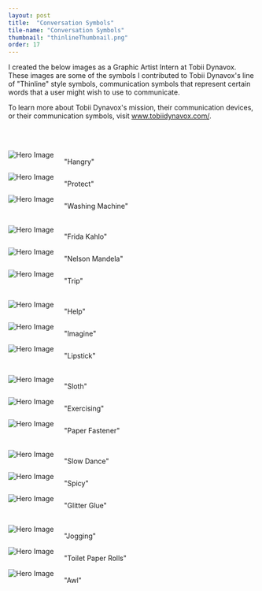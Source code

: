 ```yaml
---
layout: post
title:  "Conversation Symbols"
tile-name: "Conversation Symbols"
thumbnail: "thinlineThumbnail.png"
order: 17
---
```


I created the below images as a Graphic Artist Intern at Tobii Dynavox. These images are some of the symbols I contributed to Tobii Dynavox's line of "Thinline" style symbols, communication symbols that represent certain words that a user might wish to use to communicate.

To learn more about Tobii Dynavox's mission, their communication devices, or their communication symbols, visit <a href="https://www.tobiidynavox.com/en-US/?MarketPopupClicked=true">www.tobiidynavox.com/</a>.


<br> <br>

<div class="row">

  <div class="small-12 medium-4 large-4 columns">
    <img src="/img/thinlines/new/Hangry.png" alt="Hero Image">
    <p class="centered">"Hangry"</p>
  </div>

  <div class="small-12 medium-4 large-4 columns">
    <img src="/img/thinlines/new/Protect.png" alt="Hero Image">
    <p class="centered">"Protect"</p>
  </div>
  
  <div class="small-12 medium-4 large-4 columns">
    <img src="/img/thinlines/new/Wash Machine.png" alt="Hero Image">
    <p class="centered">"Washing Machine"</p>
  </div>
  
</div>

<br>

<div class="row">

  <div class="small-12 medium-4 large-4 columns">
    <img src="/img/thinlines/new/Frida.png" alt="Hero Image">
    <p class="centered">"Frida Kahlo"</p>
  </div>

  <div class="small-12 medium-4 large-4 columns">
    <img src="/img/thinlines/new/Mandela.png" alt="Hero Image">
    <p class="centered">"Nelson Mandela"</p>
  </div>
  
  <div class="small-12 medium-4 large-4 columns">
    <img src="/img/thinlines/new/Trip.png" alt="Hero Image">
    <p class="centered">"Trip"</p>
  </div>

</div>

<br>

<div class="row">

  <div class="small-12 medium-4 large-4 columns">
    <img src="/img/thinlines/help.png" alt="Hero Image">
    <p class="centered">"Help"</p>
  </div>

  <div class="small-12 medium-4 large-4 columns">
    <img src="/img/thinlines/imagine.png" alt="Hero Image">
    <p class="centered">"Imagine"</p>
  </div>
  
  <div class="small-12 medium-4 large-4 columns">
    <img src="/img/thinlines/lipstick.png" alt="Hero Image">
    <p class="centered">"Lipstick"</p>
  </div>
  
</div>


<br>

<div class="row">

  <div class="small-12 medium-4 large-4 columns">
    <img src="/img/thinlines/sloth.png" alt="Hero Image"> 
    <p class="centered">"Sloth"</p>
  </div>
  
  <div class="small-12 medium-4 large-4 columns">
    <img src="/img/thinlines/fExercising.png" alt="Hero Image">
    <p class="centered">"Exercising"</p>
  </div>

  <div class="small-12 medium-4 large-4 columns">
    <img src="/img/thinlines/new/Paper Fastener.png" alt="Hero Image"> 
    <p class="centered">"Paper Fastener"</p>
  </div>
  
</div>


<br>


<div class="row">

  <div class="small-12 medium-4 large-4 columns">
    <img src="/img/thinlines/slowDance.png" alt="Hero Image">
    <p class="centered">"Slow Dance"</p>
  </div>

  <div class="small-12 medium-4 large-4 columns">
    <img src="/img/thinlines/spicy.png" alt="Hero Image">
    <p class="centered">"Spicy"</p>
  </div>
  
  <div class="small-12 medium-4 large-4 columns">
    <img src="/img/thinlines/new/Glitter Glue.png" alt="Hero Image">
    <p class="centered">"Glitter Glue"</p>
  </div>
  
</div>


<br>


<div class="row">

  <div class="small-12 medium-4 large-4 columns">
    <img src="/img/thinlines/mJogging.png" alt="Hero Image">
    <p class="centered">"Jogging"</p>
  </div>

  <div class="small-12 medium-4 large-4 columns">
    <img src="/img/thinlines/new/TP Rolls.png" alt="Hero Image">
    <p class="centered">"Toilet Paper Rolls"</p>
  </div>
  
  <div class="small-12 medium-4 large-4 columns">
    <img src="/img/thinlines/new/Awl.png" alt="Hero Image">
    <p class="centered">"Awl"</p>
  </div>
  
</div>


<br>



